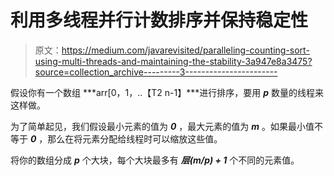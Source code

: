 # 利用多线程并行计数排序并保持稳定性

> 原文：<https://medium.com/javarevisited/paralleling-counting-sort-using-multi-threads-and-maintaining-the-stability-3a947e8a3475?source=collection_archive---------3----------------------->

假设你有一个数组 ***arr[0，1，..【T2 n-1】***进行排序，要用 ***p*** 数量的线程来这样做。

为了简单起见，我们假设最小元素的值为 ***0*** ，最大元素的值为 ***m*** 。如果最小值不等于 ***0*** ，那么在将元素分配给线程时可以缩放这些值。

将你的数组分成 ***p*** 个大块，每个大块最多有 ***层(m/p) + 1*** 个不同的元素值。
